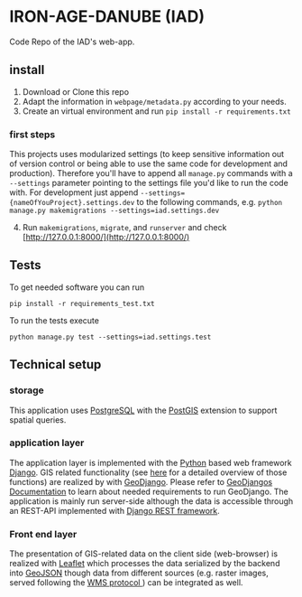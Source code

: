 # IRON-AGE-DANUBE (IAD)

Code Repo of the IAD's web-app.

## install

1. Download or Clone this repo
2. Adapt the information in `webpage/metadata.py` according to your needs.
3. Create an virtual environment and run `pip install -r requirements.txt`

### first steps

This projects uses modularized settings (to keep sensitive information out of version control or being able to use the same code for development and production). Therefore you'll have to append all `manage.py` commands with a `--settings` parameter pointing to the settings file you'd like to run the code with. For development just append `--settings={nameOfYouProject}.settings.dev` to the following commands, e.g. `python manage.py makemigrations --settings=iad.settings.dev`

4. Run `makemigrations`, `migrate`, and `runserver` and check [http://127.0.0.1:8000/](http://127.0.0.1:8000/)

## Tests

To get needed software you can run

    pip install -r requirements_test.txt

To run the tests execute

    python manage.py test --settings=iad.settings.test


## Technical setup

### storage

This application uses [PostgreSQL](https://www.postgresql.org/) with the [PostGIS](http://postgis.net) extension to support spatial queries.

### application layer

The application layer is implemented with the [Python](https://www.python.org/) based web framework [Django](https://www.djangoproject.com/). GIS related functionality (see [here](https://docs.djangoproject.com/en/1.11/ref/contrib/gis/db-api/#compatibility-tables) for a detailed overview of those functions) are realized by with [GeoDjango](https://docs.djangoproject.com/en/1.11/ref/contrib/gis/).
Please refer to [GeoDjangos Documentation](https://docs.djangoproject.com/en/1.11/ref/contrib/gis/) to learn about needed requirements to run GeoDjango.
The application is mainly run server-side although the data is accessible through an REST-API implemented with [Django REST framework](http://www.django-rest-framework.org/).

### Front end layer

The presentation of GIS-related data on the client side (web-browser) is realized with [Leaflet](http://leafletjs.com/) which processes the data serialized by the backend into [GeoJSON](http://geojson.org/) though data from different sources (e.g. raster images, served following the [WMS protocol ](https://en.wikipedia.org/wiki/Web_Map_Service)) can be integrated as well.
